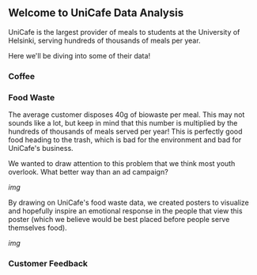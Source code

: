 ## Welcome to UniCafe Data Analysis

UniCafe is the largest provider of meals to students at the University of Helsinki, serving hundreds of thousands of meals per year.

Here we'll be diving into some of their data!

### Coffee


### Food Waste
The average customer disposes 40g of biowaste per meal. This may not sounds like a lot, but keep in mind that this number is multiplied by the hundreds of thousands of meals served per year! This is perfectly good food heading to the trash, which is bad for the environment and bad for UniCafe's business.

We wanted to draw attention to this problem that we think most youth overlook. What better way than an ad campaign? 

*img*

By drawing on UniCafe's food waste data, we created posters to visualize and hopefully inspire an emotional response in the people that view this poster (which we believe would be best placed before people serve themselves food).

*img*


### Customer Feedback

